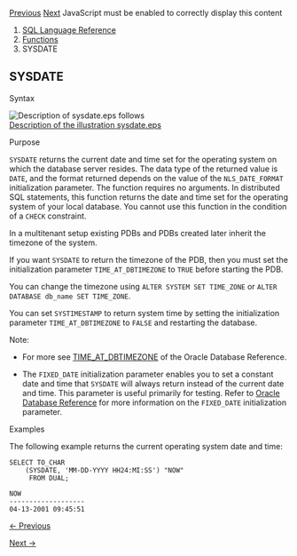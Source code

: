[Previous](SYS_XMLGEN.md) [Next](SYSTIMESTAMP.md) JavaScript must be
enabled to correctly display this content

  1. [SQL Language Reference ](index.md)
  2. [Functions](Functions.md)
  3. SYSDATE 

## SYSDATE

Syntax

![Description of sysdate.eps
follows](https://docs.oracle.com/en/database/oracle/oracle-database/23/sqlrf/img/sysdate.gif)  
[Description of the illustration sysdate.eps](img_text/sysdate.md)

Purpose

`SYSDATE` returns the current date and time set for the operating system on
which the database server resides. The data type of the returned value is
`DATE`, and the format returned depends on the value of the `NLS_DATE_FORMAT`
initialization parameter. The function requires no arguments. In distributed
SQL statements, this function returns the date and time set for the operating
system of your local database. You cannot use this function in the condition
of a `CHECK` constraint.

In a multitenant setup existing PDBs and PDBs created later inherit the
timezone of the system.

If you want `SYSDATE` to return the timezone of the PDB, then you must set the
initialization parameter `TIME_AT_DBTIMEZONE` to `TRUE` before starting the
PDB.

You can change the timezone using `ALTER SYSTEM SET TIME_ZONE` or `ALTER
DATABASE db_name SET TIME_ZONE`.

You can set `SYSTIMESTAMP` to return system time by setting the initialization
parameter `TIME_AT_DBTIMEZONE` to `FALSE` and restarting the database.

Note:

  * For more see [TIME_AT_DBTIMEZONE](/pls/topic/lookup?ctx=en/database/oracle/oracle-database/23/sqlrf&id=REFRN-GUID-493916F5-AFD7-4001-8FB4-02258E0AD595) of the Oracle Database Reference. 

  * The `FIXED_DATE` initialization parameter enables you to set a constant date and time that `SYSDATE` will always return instead of the current date and time. This parameter is useful primarily for testing. Refer to [Oracle Database Reference](/pls/topic/lookup?ctx=en/database/oracle/oracle-database/23/sqlrf&id=REFRN10062) for more information on the `FIXED_DATE` initialization parameter. 

Examples

The following example returns the current operating system date and time:

    
    
    SELECT TO_CHAR
        (SYSDATE, 'MM-DD-YYYY HH24:MI:SS') "NOW"
         FROM DUAL;
    
    NOW
    -------------------
    04-13-2001 09:45:51


[← Previous](SYS_XMLGEN.md)

[Next →](SYSTIMESTAMP.md)
